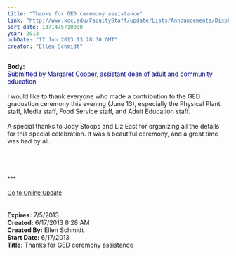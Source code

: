 ```yaml
---
title: "Thanks for GED ceremony assistance"
link: "http://www.kcc.edu/FacultyStaff/update/Lists/Announcements/DispForm.aspx?ID=1143"
sort_date: 1371475710000
year: 2013
pubDate: "17 Jun 2013 13:28:30 GMT"
creator: "Ellen Schmidt"
---
```


<div><b>Body:</b> <div class="ExternalClassEA0C25CE72AA4371BD8A12E78E8D1F14"><div><font color="#000080">Submitted by Margaret Cooper, assistant dean of adult and community education</font></div>
<div><br />I would like to thank everyone who made a contribution to the GED graduation ceremony this evening (June 13), especially the Physical Plant staff, Media staff, Food Service staff, and Adult Education staff.  </div>
<div> </div>
<div>A special thanks to Jody Stoops and Liz East for organizing all the details for this special celebration. It was a beautiful ceremony, and a great time was had by all.</div>
<div> </div>
<div> </div>
<div> </div>
<div> </div>
<div>
<div></div>
<div></div>
<div>
<div></div>
<div>
<div><font size="2"></font></div>
<div>
<div>
<div>
<div>
<div>
<div>
<div>
<div><font size="2">***</font></div>
<div><font size="2"></font> </div>
<div><font size="2"></font></div>
<div><font size="2"></font></div>
<div></div>
<div><a href="/FacultyStaff/update/Pages/dailyupdate.aspx"><font size="2">Go to Online Update</font></a></div>
<div> </div>
<div> </div>
<div></div>
<div><font size="2"></font></div></div></div></div></div></div></div></div></div></div>
<div></div></div></div></div>
<div><b>Expires:</b> 7/5/2013</div>
<div><b>Created:</b> 6/17/2013 8:28 AM</div>
<div><b>Created By:</b> Ellen Schmidt</div>
<div><b>Start Date:</b> 6/17/2013</div>
<div><b>Title:</b> Thanks for GED ceremony assistance</div>
